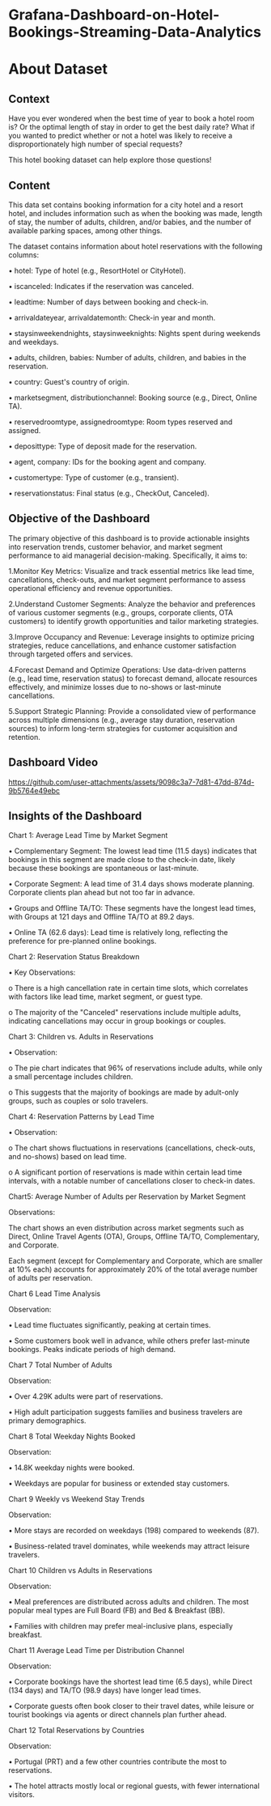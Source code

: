 # Grafana-Dashboard-on-Hotel-Bookings-Streaming-Data-Analytics


# About Dataset
## Context
Have you ever wondered when the best time of year to book a hotel room is? Or the optimal length of stay in order to get the best daily rate? What if you wanted to predict whether or not a hotel was likely to receive a disproportionately high number of special requests?

This hotel booking dataset can help explore those questions!

## Content
This data set contains booking information for a city hotel and a resort hotel, and includes information such as when the booking was made, length of stay, the number of adults, children, and/or babies, and the number of available parking spaces, among other things.

The dataset contains information about hotel reservations with the following columns:

• hotel: Type of hotel (e.g., ResortHotel or CityHotel).

• iscanceled: Indicates if the reservation was canceled.

• leadtime: Number of days between booking and check-in.

• arrivaldateyear, arrivaldatemonth: Check-in year and month.

• staysinweekendnights, staysinweeknights: Nights spent during weekends and weekdays.

• adults, children, babies: Number of adults, children, and babies in the reservation.

• country: Guest's country of origin.

• marketsegment, distributionchannel: Booking source (e.g., Direct, Online TA).

• reservedroomtype, assignedroomtype: Room types reserved and assigned.

• deposittype: Type of deposit made for the reservation.

• agent, company: IDs for the booking agent and company.

• customertype: Type of customer (e.g., transient).

• reservationstatus: Final status (e.g., CheckOut, Canceled).


## Objective of the Dashboard
The primary objective of this dashboard is to provide actionable insights into reservation trends, customer behavior, and market segment performance to aid managerial decision-making. Specifically, it aims to:

1.Monitor Key Metrics: Visualize and track essential metrics like lead time, cancellations, check-outs, and market segment performance to assess operational efficiency and revenue opportunities.

2.Understand Customer Segments: Analyze the behavior and preferences of various customer segments (e.g., groups, corporate clients, OTA customers) to identify growth opportunities and tailor marketing strategies.

3.Improve Occupancy and Revenue: Leverage insights to optimize pricing strategies, reduce cancellations, and enhance customer satisfaction through targeted offers and services.

4.Forecast Demand and Optimize Operations: Use data-driven patterns (e.g., lead time, reservation status) to forecast demand, allocate resources effectively, and minimize losses due to no-shows or last-minute cancellations.

5.Support Strategic Planning: Provide a consolidated view of performance across multiple dimensions (e.g., average stay duration, reservation sources) to inform long-term strategies for customer acquisition and retention.

## Dashboard Video


https://github.com/user-attachments/assets/9098c3a7-7d81-47dd-874d-9b5764e49ebc



## Insights of the Dashboard
Chart 1: Average Lead Time by Market Segment

• Complementary Segment: The lowest lead time (11.5 days) indicates that bookings in this segment are made close to the check-in date, likely because these bookings are spontaneous or last-minute.

• Corporate Segment: A lead time of 31.4 days shows moderate planning. Corporate clients plan ahead but not too far in advance.

• Groups and Offline TA/TO: These segments have the longest lead times, with Groups at 121 days and Offline TA/TO at 89.2 days.

• Online TA (62.6 days): Lead time is relatively long, reflecting the preference for pre-planned online bookings.

Chart 2: Reservation Status Breakdown

• Key Observations:

o There is a high cancellation rate in certain time slots, which correlates with factors like lead time, market segment, or guest type.

o The majority of the "Canceled" reservations include multiple adults, indicating cancellations may occur in group bookings or couples.

Chart 3: Children vs. Adults in Reservations

• Observation:

o The pie chart indicates that 96% of reservations include adults, while only a small percentage includes children.

o This suggests that the majority of bookings are made by adult-only groups, such as couples or solo travelers.

Chart 4: Reservation Patterns by Lead Time

• Observation:

o The chart shows fluctuations in reservations (cancellations, check-outs, and no-shows) based on lead time.

o A significant portion of reservations is made within certain lead time intervals, with a notable number of cancellations closer to check-in dates.

Chart5: Average Number of Adults per Reservation by Market Segment

Observations:

The chart shows an even distribution across market segments such as Direct, Online Travel Agents (OTA), Groups, Offline TA/TO, Complementary, and Corporate.

Each segment (except for Complementary and Corporate, which are smaller at 10% each) accounts for approximately 20% of the total average number of adults per reservation.

Chart 6 Lead Time Analysis

Observation:

• Lead time fluctuates significantly, peaking at certain times.

• Some customers book well in advance, while others prefer last-minute bookings. Peaks indicate periods of high demand.

Chart 7 Total Number of Adults

Observation:

• Over 4.29K adults were part of reservations.

• High adult participation suggests families and business travelers are primary demographics.

Chart 8 Total Weekday Nights Booked

Observation:

• 14.8K weekday nights were booked.

• Weekdays are popular for business or extended stay customers.

Chart 9 Weekly vs Weekend Stay Trends

Observation:

• More stays are recorded on weekdays (198) compared to weekends (87).

• Business-related travel dominates, while weekends may attract leisure travelers.

Chart 10 Children vs Adults in Reservations

Observation:

• Meal preferences are distributed across adults and children. The most popular meal types are Full Board (FB) and Bed & Breakfast (BB).

• Families with children may prefer meal-inclusive plans, especially breakfast.

Chart 11 Average Lead Time per Distribution Channel

Observation:

• Corporate bookings have the shortest lead time (6.5 days), while Direct (134 days) and TA/TO (98.9 days) have longer lead times.

• Corporate guests often book closer to their travel dates, while leisure or tourist bookings via agents or direct channels plan further ahead.

Chart 12 Total Reservations by Countries

Observation:

• Portugal (PRT) and a few other countries contribute the most to reservations.

• The hotel attracts mostly local or regional guests, with fewer international visitors.
